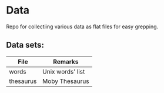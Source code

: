 # Data

Repo for collectiing various data as flat files for easy grepping.

## Data sets:

File      | Remarks
--------- | ----------------
words     | Unix words' list
thesaurus | Moby Thesaurus
